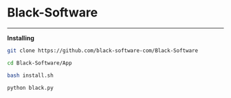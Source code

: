# Black-Software
<hr>

**Installing**
``` sh
git clone https://github.com/black-software-com/Black-Software

cd Black-Software/App

bash install.sh

python black.py
```
<br>

